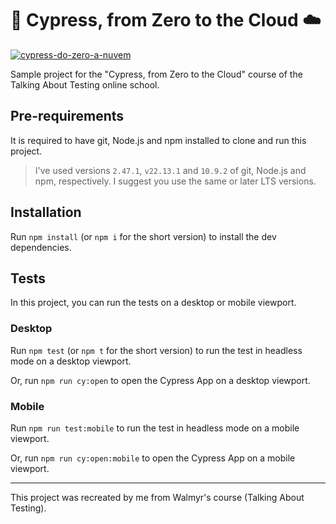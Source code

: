 # 🌲 Cypress, from Zero to the Cloud ☁️

[![cypress-do-zero-a-nuvem](https://img.shields.io/endpoint?url=https://cloud.cypress.io/badge/simple/vzarda&style=flat&logo=cypress)](https://cloud.cypress.io/projects/vzarda/runs)

Sample project for the "Cypress, from Zero to the Cloud" course of the Talking About Testing online school.

## Pre-requirements

It is required to have git, Node.js and npm installed to clone and run this project.

> I've used versions `2.47.1`, `v22.13.1` and `10.9.2` of git, Node.js and npm, respectively. I suggest you use the same or later LTS versions.

## Installation

Run `npm install` (or `npm i` for the short version) to install the dev dependencies.

## Tests

In this project, you can run the tests on a desktop or mobile viewport.

### Desktop

Run `npm test` (or `npm t` for the short version) to run the test in headless mode on a desktop viewport.

Or, run `npm run cy:open` to open the Cypress App on a desktop viewport.

### Mobile

Run `npm run test:mobile` to run the test in headless mode on a mobile viewport.

Or, run `npm run cy:open:mobile` to open the Cypress App on a mobile viewport.

___

This project was recreated by me from Walmyr's course (Talking About Testing).